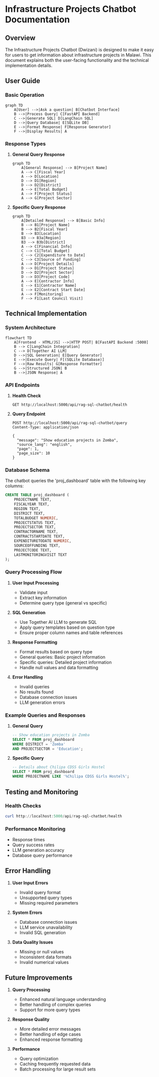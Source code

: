 # Infrastructure Projects Chatbot Documentation

## Overview

The Infrastructure Projects Chatbot (Dwizani) is designed to make it easy for users to get information about infrastructure projects in Malawi. This document explains both the user-facing functionality and the technical implementation details.

## User Guide

### Basic Operation

```mermaid
graph TD
    A[User] -->|Ask a question| B[Chatbot Interface]
    B -->|Process Query| C[FastAPI Backend]
    C -->|Generate SQL| D[LangChain SQL]
    D -->|Query Database| E[SQLite DB]
    E -->|Format Response| F[Response Generator]
    F -->|Display Results| A
```

### Response Types

1. **General Query Response**
   ```mermaid
   graph TD
       A[General Response] --> B[Project Name]
       A --> C[Fiscal Year]
       A --> D[Location]
       D --> D1[Region]
       D --> D2[District]
       A --> E[Total Budget]
       A --> F[Project Status]
       A --> G[Project Sector]
   ```

2. **Specific Query Response**
   ```mermaid
   graph TD
       A[Detailed Response] --> B[Basic Info]
       B --> B1[Project Name]
       B --> B2[Fiscal Year]
       B --> B3[Location]
       B3 --> B3a[Region]
       B3 --> B3b[District]
       A --> C[Financial Info]
       C --> C1[Total Budget]
       C --> C2[Expenditure to Date]
       C --> C3[Source of Funding]
       A --> D[Project Details]
       D --> D1[Project Status]
       D --> D2[Project Sector]
       D --> D3[Project Code]
       A --> E[Contractor Info]
       E --> E1[Contractor Name]
       E --> E2[Contract Start Date]
       A --> F[Monitoring]
       F --> F1[Last Council Visit]
   ```

## Technical Implementation

### System Architecture

```mermaid
flowchart TD
    A[Frontend - HTML/JS] -->|HTTP POST| B[FastAPI Backend :5000]
    B --> C[LangChain Integration]
    C --> D[Together AI LLM]
    D -->|SQL Generation| E[Query Generator]
    E -->|Execute Query| F[(SQLite Database)]
    F -->|Raw Results| G[Response Formatter]
    G -->|Structured JSON| B
    B -->|JSON Response| A
```

### API Endpoints

1. **Health Check**
   ```http
   GET http://localhost:5000/api/rag-sql-chatbot/health
   ```

2. **Query Endpoint**
   ```http
   POST http://localhost:5000/api/rag-sql-chatbot/query
   Content-Type: application/json

   {
     "message": "Show education projects in Zomba",
     "source_lang": "english",
     "page": 1,
     "page_size": 10
   }
   ```

### Database Schema

The chatbot queries the 'proj_dashboard' table with the following key columns:

```sql
CREATE TABLE proj_dashboard (
    PROJECTNAME TEXT,
    FISCALYEAR TEXT,
    REGION TEXT,
    DISTRICT TEXT,
    TOTALBUDGET NUMERIC,
    PROJECTSTATUS TEXT,
    PROJECTSECTOR TEXT,
    CONTRACTORNAME TEXT,
    CONTRACTSTARTDATE TEXT,
    EXPENDITURETODATE NUMERIC,
    SOURCEOFFUNDING TEXT,
    PROJECTCODE TEXT,
    LASTMONITORINGVISIT TEXT
);
```

### Query Processing Flow

1. **User Input Processing**
   - Validate input
   - Extract key information
   - Determine query type (general vs specific)

2. **SQL Generation**
   - Use Together AI LLM to generate SQL
   - Apply query templates based on question type
   - Ensure proper column names and table references

3. **Response Formatting**
   - Format results based on query type
   - General queries: Basic project information
   - Specific queries: Detailed project information
   - Handle null values and data formatting

4. **Error Handling**
   - Invalid queries
   - No results found
   - Database connection issues
   - LLM generation errors

### Example Queries and Responses

1. **General Query**
   ```sql
   -- Show education projects in Zomba
   SELECT * FROM proj_dashboard 
   WHERE DISTRICT = 'Zomba' 
   AND PROJECTSECTOR = 'Education';
   ```

2. **Specific Query**
   ```sql
   -- Details about Chilipa CDSS Girls Hostel
   SELECT * FROM proj_dashboard 
   WHERE PROJECTNAME LIKE '%Chilipa CDSS Girls Hostel%';
   ```

## Testing and Monitoring

### Health Checks
```powershell
curl http://localhost:5000/api/rag-sql-chatbot/health
```

### Performance Monitoring
- Response times
- Query success rates
- LLM generation accuracy
- Database query performance

## Error Handling

1. **User Input Errors**
   - Invalid query format
   - Unsupported query types
   - Missing required parameters

2. **System Errors**
   - Database connection issues
   - LLM service unavailability
   - Invalid SQL generation

3. **Data Quality Issues**
   - Missing or null values
   - Inconsistent data formats
   - Invalid numerical values

## Future Improvements

1. **Query Processing**
   - Enhanced natural language understanding
   - Better handling of complex queries
   - Support for more query types

2. **Response Quality**
   - More detailed error messages
   - Better handling of edge cases
   - Enhanced response formatting

3. **Performance**
   - Query optimization
   - Caching frequently requested data
   - Batch processing for large result sets